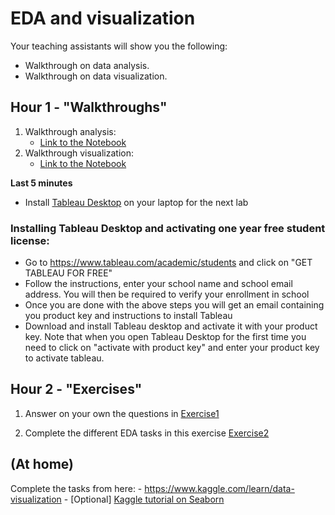# EDA and visualization

Your teaching assistants will show you the following:
- Walkthrough on data analysis.
- Walkthrough on data visualization.



## Hour 1 - "Walkthroughs"

1. Walkthrough analysis:
    - [Link to the Notebook](https://colab.research.google.com/github/michalis0/Business-Intelligence-and-Analytics/blob/master/week3%20-%20EDA%20and%20Visualization/walkthroughs/Introduction_to_Data_Analysis_through_examples.ipynb)
2. Walkthrough visualization: 
    - [Link to the Notebook](https://colab.research.google.com/github/michalis0/Business-Intelligence-and-Analytics/blob/master/week3%20-%20EDA%20and%20Visualization/walkthroughs/walkthroughs_week_3_BIA.ipynb)
    
    
**Last 5 minutes**
- Install [Tableau Desktop](https://www.tableau.com/products/desktop/download) on your laptop for the next lab

### Installing Tableau Desktop and activating one year free student license:

- Go to https://www.tableau.com/academic/students and click on "GET TABLEAU FOR FREE"
- Follow the instructions, enter your school name and school email address. You will then be required to verify your enrollment in school
- Once you are done with the above steps you will get an email containing you product key and instructions to install Tableau
- Download and install Tableau desktop and activate it with your product key. Note that when you open Tableau Desktop for the first time you need to click on "activate with product key" and enter your product key to activate tableau.


## Hour 2 - "Exercises"
1. Answer on your own the questions in [Exercise1](https://colab.research.google.com/github/michalis0/Business-Intelligence-and-Analytics/blob/master/week3%20-%20EDA%20and%20Visualization/Exercises/Exercise1_week3.ipynb)

2. Complete the different EDA tasks in this exercise [Exercise2](https://colab.research.google.com/github/michalis0/Business-Intelligence-and-Analytics/blob/master/week3%20-%20EDA%20and%20Visualization/Exercises/Exercise2_week3.ipynb)


## (At home)
Complete the tasks from here:
    - https://www.kaggle.com/learn/data-visualization
    - [Optional] [Kaggle tutorial on Seaborn](https://www.kaggle.com/kanncaa1/seaborn-tutorial-for-beginners)
